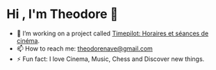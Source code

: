 <h1>Hi , I'm Theodore 👋</h1>

* 🔭 I’m working on a project called [Timepilot: Horaires et séances de cinéma](timepilot.co). 
* 📫 How to reach me: theodorenave@gmail.com
* ⚡ Fun fact: I love Cinema, Music, Chess and Discover new things.
